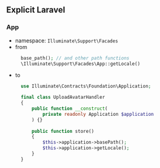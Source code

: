 ## Explicit Laravel

### App

* namespace: `Illuminate\Support\Facades`
* from
  ```php
    base_path(); // and other path functions
    \Illuminate\Support\Facades\App::getLocale()
  ```
* to
  ```php
    use Illuminate\Contracts\Foundation\Application;

    final class UploadAvatarHandler
    {
        public function __construct(
            private readonly Application $application
        ) {}
    
        public function store()
        {
            $this->application->basePath();
            $this->application->getLocale();
        }
    }
  ```
